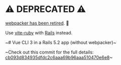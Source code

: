 # ⚠️ DEPRECATED ⚠️ 

[webpacker has been retired](https://github.com/rails/webpacker#webpacker-has-been-retired-). 🎉

Use [vite-ruby](https://github.com/ElMassimo/vite_ruby) with [Rails](https://vite-ruby.netlify.app/guide/rails.html) instead.

~# Vue CLI 3 in a Rails 5.2 app (without webpacker)~

~Check out this commit for the full details: [cb093d834935dfdc2c6aaa69b96aaa510470e6e8](https://github.com/bbugh/rails-5-vue-cli3-sample/commit/cb093d834935dfdc2c6aaa69b96aaa510470e6e8)~
